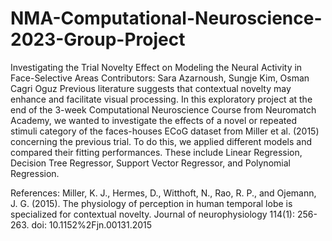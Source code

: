 # NMA-Computational-Neuroscience-2023-Group-Project
Investigating the Trial Novelty Effect on Modeling the Neural Activity in Face-Selective Areas
Contributors: Sara Azarnoush, Sungje Kim, Osman Cagri Oguz 
Previous literature suggests that contextual novelty may enhance and facilitate visual processing. In this exploratory project at the end of the 3-week Computational Neuroscience Course from Neuromatch Academy, we wanted to investigate the effects of a novel or repeated stimuli category of the faces-houses ECoG dataset from Miller et al. (2015) concerning the previous trial. To do this, we applied different models and compared their fitting performances. These include Linear Regression, Decision Tree Regressor, Support Vector Regressor, and Polynomial Regression. 

References:
Miller, K. J., Hermes, D., Witthoft, N., Rao, R. P., and Ojemann, J. G. (2015). The physiology of perception in human temporal lobe is specialized for contextual novelty. Journal of neurophysiology 114(1): 256-263. doi: 10.1152%2Fjn.00131.2015
